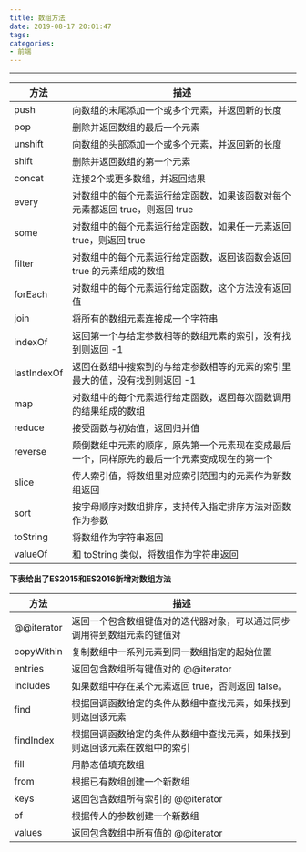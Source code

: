 ```yaml
---
title: 数组方法
date: 2019-08-17 20:01:47
tags:
categories:
- 前端
---
```


------

| 方法        | 描述                                                         |
| ----------- | ------------------------------------------------------------ |
| push        | 向数组的末尾添加一个或多个元素，并返回新的长度               |
| pop         | 删除并返回数组的最后一个元素                                 |
| unshift     | 向数组的头部添加一个或多个元素，并返回新的长度               |
| shift       | 删除并返回数组的第一个元素                                   |
| concat      | 连接2个或更多数组，并返回结果                                |
| every       | 对数组中的每个元素运行给定函数，如果该函数对每个元素都返回 true，则返回 true |
| some        | 对数组中的每个元素运行给定函数，如果任一元素返回 true，则返回 true |
| filter      | 对数组中的每个元素运行给定函数，返回该函数会返回 true 的元素组成的数组 |
| forEach     | 对数组中的每个元素运行给定函数，这个方法没有返回值           |
| join        | 将所有的数组元素连接成一个字符串                             |
| indexOf     | 返回第一个与给定参数相等的数组元素的索引，没有找到则返回 -1  |
| lastIndexOf | 返回在数组中搜索到的与给定参数相等的元素的索引里最大的值，没有找到则返回 -1 |
| map         | 对数组中的每个元素运行给定函数，返回每次函数调用的结果组成的数组 |
| reduce      | 接受函数与初始值，返回归并值                                 |
| reverse     | 颠倒数组中元素的顺序，原先第一个元素现在变成最后一个，同样原先的最后一个元素变成现在的第一个 |
| slice       | 传人索引值，将数组里对应索引范围内的元素作为新数组返回       |
| sort        | 按字母顺序对数组排序，支持传入指定排序方法对函数作为参数     |
| toString    | 将数组作为字符串返回                                         |
| valueOf     | 和 toString 类似，将数组作为字符串返回                       |



**下表给出了ES2015和ES2016新增对数组方法**



| 方法       | 描述                                                         |
| ---------- | ------------------------------------------------------------ |
| @@iterator | 返回一个包含数组键值对的迭代器对象，可以通过同步调用得到数组元素的键值对 |
| copyWithin | 复制数组中一系列元素到同一数组指定的起始位置                 |
| entries    | 返回包含数组所有键值对的 @@iterator                          |
| includes   | 如果数组中存在某个元素返回 true，否则返回 false。            |
| find       | 根据回调函数给定的条件从数组中查找元素，如果找到则返回该元素 |
| findIndex  | 根据回调函数给定的条件从数组中查找元素，如果找到则返回该元素在数组中的索引 |
| fill       | 用静态值填充数组                                             |
| from       | 根据已有数组创建一个新数组                                   |
| keys       | 返回包含数组所有索引的 @@iterator                            |
| of         | 根据传人的参数创建一个新数组                                 |
| values     | 返回包含数组中所有值的 @@iterator                            |





